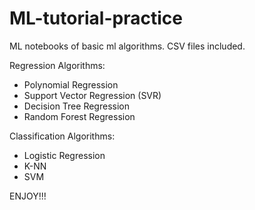 # ML-tutorial-practice

ML notebooks of basic ml algorithms. CSV files included.

Regression Algorithms:
* Polynomial Regression
* Support Vector Regression (SVR)
* Decision Tree Regression
* Random Forest Regression

Classification Algorithms:
* Logistic Regression
* K-NN
* SVM

ENJOY!!!